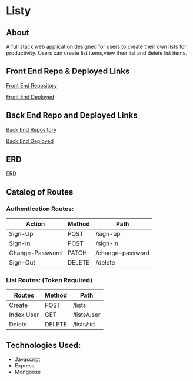 # Listy

## About

A full stack web application designed for users to create their own lists for productivity. Users can create list items,view their list and delete list items.

## Front End Repo & Deployed Links

[Front End Repository](https://github.com/NSurawski/list-app-client)

[Front End Deployed](https://nsurawski.github.io/list-app-client/#/)

## Back End Repo and Deployed Links

[Back End Repository](https://github.com/NSurawski/list-app-API)

[Back End Deployed](https://git.heroku.com/mighty-plains-75118.git)

## ERD

[ERD](https://imgur.com/QthloEA)

## Catalog of Routes

### Authentication Routes:
| Action | Method | Path |
| ----------- | ----------- | ----------- |
| Sign-Up | POST | /sign-up
| Sign-In | POST  | /sign-in
| Change-Password |  PATCH | /change-password
| Sign-Out | DELETE | /delete

### List Routes: (Token Required)
| Routes | Method | Path |
| ----------- | ----------- | ----------- |
| Create | POST | /lists
| Index User | GET | /lists/user
| Delete | DELETE | /lists/:id

## Technologies Used:
- Javascript
- Express
- Mongoose
